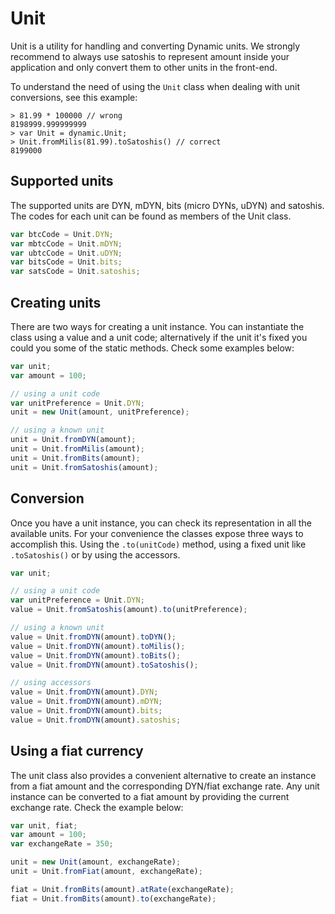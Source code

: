 # Unit
Unit is a utility for handling and converting Dynamic units. We strongly recommend to always use satoshis to represent amount inside your application and only convert them to other units in the front-end.

To understand the need of using the `Unit` class when dealing with unit conversions, see this example:

```
> 81.99 * 100000 // wrong
8198999.999999999
> var Unit = dynamic.Unit;
> Unit.fromMilis(81.99).toSatoshis() // correct
8199000
```

## Supported units
The supported units are DYN, mDYN, bits (micro DYNs, uDYN) and satoshis. The codes for each unit can be found as members of the Unit class.

```javascript
var btcCode = Unit.DYN;
var mbtcCode = Unit.mDYN;
var ubtcCode = Unit.uDYN;
var bitsCode = Unit.bits;
var satsCode = Unit.satoshis;
```

## Creating units
There are two ways for creating a unit instance. You can instantiate the class using a value and a unit code; alternatively if the unit it's fixed you could you some of the static methods. Check some examples below:

```javascript
var unit;
var amount = 100;

// using a unit code
var unitPreference = Unit.DYN;
unit = new Unit(amount, unitPreference);

// using a known unit
unit = Unit.fromDYN(amount);
unit = Unit.fromMilis(amount);
unit = Unit.fromBits(amount);
unit = Unit.fromSatoshis(amount);
```

## Conversion
Once you have a unit instance, you can check its representation in all the available units. For your convenience the classes expose three ways to accomplish this. Using the `.to(unitCode)` method, using a fixed unit like `.toSatoshis()` or by using the accessors.

```javascript
var unit;

// using a unit code
var unitPreference = Unit.DYN;
value = Unit.fromSatoshis(amount).to(unitPreference);

// using a known unit
value = Unit.fromDYN(amount).toDYN();
value = Unit.fromDYN(amount).toMilis();
value = Unit.fromDYN(amount).toBits();
value = Unit.fromDYN(amount).toSatoshis();

// using accessors
value = Unit.fromDYN(amount).DYN;
value = Unit.fromDYN(amount).mDYN;
value = Unit.fromDYN(amount).bits;
value = Unit.fromDYN(amount).satoshis;
```

## Using a fiat currency
The unit class also provides a convenient alternative to create an instance from a fiat amount and the corresponding DYN/fiat exchange rate. Any unit instance can be converted to a fiat amount by providing the current exchange rate. Check the example below:

```javascript
var unit, fiat;
var amount = 100;
var exchangeRate = 350;

unit = new Unit(amount, exchangeRate);
unit = Unit.fromFiat(amount, exchangeRate);

fiat = Unit.fromBits(amount).atRate(exchangeRate);
fiat = Unit.fromBits(amount).to(exchangeRate);
```
